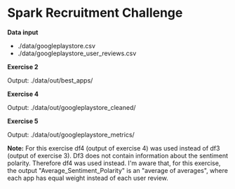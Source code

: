 # Spark Recruitment Challenge

**Data input**
- ./data/googleplaystore.csv
- ./data/googleplaystore_user_reviews.csv

**Exercise 2**

Output: ./data/out/best_apps/

**Exercise 4**

Output: ./data/out/googleplaystore_cleaned/

**Exercise 5**

Output: ./data/out/googleplaystore_metrics/

**Note:**
For this exercise df4 (output of exercise 4) was used instead of df3 (output of exercise 3). Df3 does not contain information about the sentiment polarity.
Therefore df4 was used instead. I'm aware that, for this exercise, the output "Average_Sentiment_Polarity" is an "average of averages", where each app has equal weight instead of each user review.
